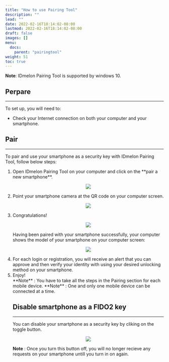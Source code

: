 ```yaml
---
title: "How to use Pairing Tool"
description: ""
lead: ""
date: 2022-02-16T18:14:02-08:00
lastmod: 2022-02-16T18:14:02-08:00
draft: false
images: []
menu:
  docs:
    parent: "pairingtool"
weight: 51
toc: true
---
```


**Note**: IDmelon Pairing Tool is supported by windows 10.

## Perpare

<hr class="hr-line">
To set up, you will need to:

- Check your Internet connection on both your computer and your smartphone.

## Pair

<hr class="hr-line">
To pair and use your smartphone as a security key with IDmelon Pairing Tool, follow below steps:

<ol>
<li>Open IDmelon Pairing Tool on your computer and click on the **pair a new smartphone**.</li>

<p align="center">
    <img src="/images/vendor/PairingTool/pairingtool_1.png" class="doc-img-frame">
</p>

<li>Point your smartphone camera at the QR code on your computer screen.</li>

<p align="center">
    <img src="/images/vendor/PairingTool/pairingtool_2.png" class="doc-img-frame">
</p>

<li>Congratulations!</li>

<p align="center">
    <img src="/images/vendor/PairingTool/pairingtool_3.png" class="doc-img-frame">
</p>

Having been paired with your smartphone successfully, your computer shows the model of your smartphone on your computer screen:

<p align="center">
    <img src="/images/vendor/PairingTool/pairingtool_4.png" class="doc-img-frame">
</p>

<li>For each login or registration, you will receive an alert that you can approve and then verify your identity with using your
desired unlocking method on your smartphone.</li>

<li>Enjoy!</li>
**Note** : You have to take all the steps in the Pairing section for each mobile device.
**Note** : One and only one mobile device can be connected at a time.

## Disable smartphone as a FIDO2 key

<hr class="hr-line">
You can disable your smartphone as a security key by cliking on the toggle button.

<p align="center">
    <img src="/images/vendor/PairingTool/pairingtool_5.png" class="doc-img-frame">
</p>

**Note** : Once you turn this button off, you will no longer recieve any requests on your smartphone untill you turn in on again.

